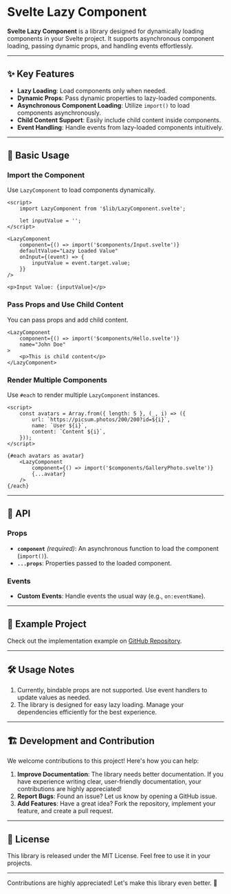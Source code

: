 # Svelte Lazy Component

**Svelte Lazy Component** is a library designed for dynamically loading components in your Svelte project. It supports asynchronous component loading, passing dynamic props, and handling events effortlessly.

---

## ✨ Key Features

- **Lazy Loading**: Load components only when needed.
- **Dynamic Props**: Pass dynamic properties to lazy-loaded components.
- **Asynchronous Component Loading**: Utilize `import()` to load components asynchronously.
- **Child Content Support**: Easily include child content inside components.
- **Event Handling**: Handle events from lazy-loaded components intuitively.

---

## 📄 Basic Usage

### Import the Component
Use `LazyComponent` to load components dynamically.

```svelte
<script>
	import LazyComponent from '$lib/LazyComponent.svelte';

	let inputValue = '';
</script>

<LazyComponent
	component={() => import('$components/Input.svelte')}
	defaultValue="Lazy Loaded Value"
	onInput={(event) => {
		inputValue = event.target.value;
	}}
/>

<p>Input Value: {inputValue}</p>
```

### Pass Props and Use Child Content
You can pass props and add child content.

```svelte
<LazyComponent
	component={() => import('$components/Hello.svelte')}
	name="John Doe"
>
	<p>This is child content</p>
</LazyComponent>
```

### Render Multiple Components
Use `#each` to render multiple `LazyComponent` instances.

```svelte
<script>
	const avatars = Array.from({ length: 5 }, (_, i) => ({
		url: `https://picsum.photos/200/200?id=${i}`,
		name: `User ${i}`,
		content: `Content ${i}`,
	}));
</script>

{#each avatars as avatar}
	<LazyComponent
		component={() => import('$components/GalleryPhoto.svelte')}
		{...avatar}
	/>
{/each}
```

---

## 🔧 API

### Props
- **`component`** _(required)_: An asynchronous function to load the component (`import()`).
- **`...props`**: Properties passed to the loaded component.

### Events
- **Custom Events**: Handle events the usual way (e.g., `on:eventName`).

---

## 🔗 Example Project

Check out the implementation example on [GitHub Repository](https://github.com/binsarjr/svelte-lazy-component/blob/main/src/routes/+page.svelte).

---

## 🛠 Usage Notes
1. Currently, bindable props are not supported. Use event handlers to update values as needed.
2. The library is designed for easy lazy loading. Manage your dependencies efficiently for the best experience.

---

## 🏗 Development and Contribution

We welcome contributions to this project! Here's how you can help:

1. **Improve Documentation**: The library needs better documentation. If you have experience writing clear, user-friendly documentation, your contributions are highly appreciated!
2. **Report Bugs**: Found an issue? Let us know by opening a GitHub issue.
3. **Add Features**: Have a great idea? Fork the repository, implement your feature, and create a pull request.

<!-- For any contribution, please check the [Contributing Guide](https://github.com/binsarjr/svelte-lazy-component/blob/main/CONTRIBUTING.md). -->

---

## 📜 License

This library is released under the MIT License. Feel free to use it in your projects.

--- 

Contributions are highly appreciated! Let's make this library even better. 🚀